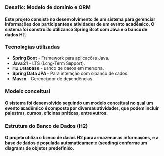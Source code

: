 ### Desafio: Modelo de domínio e ORM
#### Este projeto consiste no desenvolvimento de um sistema para gerenciar informações dos participantes e atividades de um evento acadêmico. O sistema foi construído utilizando Spring Boot com Java e o banco de dados H2.

### Tecnologias utilizadas

- **Spring Boot** -  Framework para aplicações Java.
- **Java 21** - LTS  (Long-Term Support).
- **H2 Database** - Banco de dados em memória.
- **Spring Data JPA** - Para interação com o banco de dados.
- **Maven** - Gerenciador de dependências.

### Modelo conceitual
#### O sistema foi desenvolvido seguindo um modelo conceitual no qual um evento acadêmico é composto por diversas atividades, que podem incluir palestras, cursos, oficinas práticas, entre outros.

### Estrutura do Banco de Dados (H2)
#### O projeto utiliza o banco de dados H2 para armazenar as informações, e a base de dados é populada automaticamente (seeding) conforme um diagrama de objetos predefinido.
